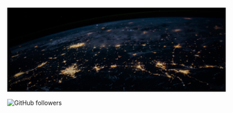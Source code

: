 ![Cover](https://github.com/ethan-eldib/ethan-eldib/blob/main/images/nasa.jpg)

![GitHub followers](https://img.shields.io/github/followers/ethan-eldib?style=plastic&color=informational)

